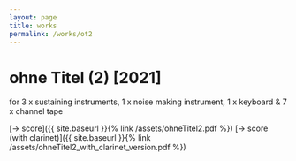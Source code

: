 ```yaml
---
layout: page
title: works
permalink: /works/ot2
---
```



# ohne Titel (2) [2021]

for 3 x sustaining instruments, 1 x noise making instrument, 1 x keyboard & 7 x channel tape

[-> score]({{ site.baseurl }}{% link /assets/ohneTitel2.pdf %})
[-> score (with clarinet)]({{ site.baseurl }}{% link /assets/ohneTitel2_with_clarinet_version.pdf %})
